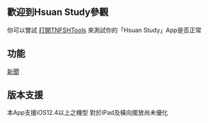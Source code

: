 ## 歡迎到Hsuan Study參觀

你可以嘗試 [打開TNFSHTools](hs://TNFSH) 來測試你的「Hsuan Study」App是否正常

## 功能
[新聞](hs://NEWS)

## 版本支援
本App支援iOS12.4以上之機型
對於iPad及橫向擺放尚未優化
